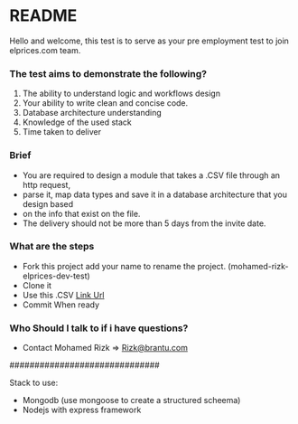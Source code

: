 # README #

Hello and welcome, this test is to serve as your pre employment test to join elprices.com team. 

### The test aims to demonstrate the following? ###

1. The ability to understand logic and workflows design
2. Your ability to write clean and concise code.
3. Database architecture understanding
4. Knowledge of the used stack
5. Time taken to deliver

### Brief ###

* You are required to design a module that takes a .CSV file through an http request, 
* parse it, map data types and save it in a database architecture that you design based 
* on the info that exist on the file. 
* The delivery should not be more than 5 days from the invite date. 

### What are the steps ###

* Fork this project add your name to rename the project. (mohamed-rizk-elprices-dev-test)
* Clone it
* Use this .CSV [Link Url](http://pf.tradedoubler.com/export/export?myFeed=14684056582845810&myFormat=14684056582845810 ) 
* Commit When ready

### Who Should I talk to if i have questions? ###

* Contact Mohamed Rizk  => Rizk@brantu.com









##############################



Stack to use: 
- Mongodb (use mongoose to create a structured scheema)
- Nodejs with express framework